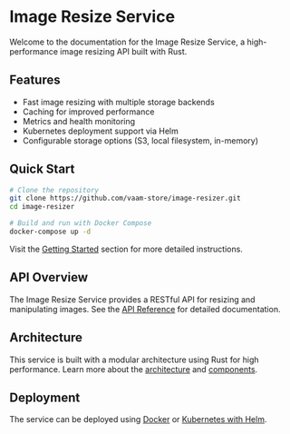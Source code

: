 # Image Resize Service

Welcome to the documentation for the Image Resize Service, a high-performance image resizing API built with Rust.

## Features

- Fast image resizing with multiple storage backends
- Caching for improved performance
- Metrics and health monitoring
- Kubernetes deployment support via Helm
- Configurable storage options (S3, local filesystem, in-memory)

## Quick Start

```bash
# Clone the repository
git clone https://github.com/vaam-store/image-resizer.git
cd image-resizer

# Build and run with Docker Compose
docker-compose up -d
```

Visit the [Getting Started](getting-started/installation.md) section for more detailed instructions.

## API Overview

The Image Resize Service provides a RESTful API for resizing and manipulating images. See the [API Reference](user-guide/api-reference.md) for detailed documentation.

## Architecture

This service is built with a modular architecture using Rust for high performance. Learn more about the [architecture](architecture/overview.md) and [components](architecture/components.md).

## Deployment

The service can be deployed using [Docker](deployment/docker.md) or [Kubernetes with Helm](deployment/helm-chart.md).